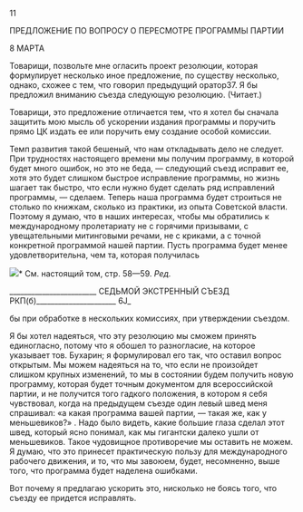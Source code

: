 11

ПРЕДЛОЖЕНИЕ ПО ВОПРОСУ О ПЕРЕСМОТРЕ ПРОГРАММЫ ПАРТИИ

8 МАРТА

Товарищи, позвольте мне огласить проект резолюции, которая формулирует не­сколько иное предложение, по существу несколько, однако, схожее с тем, что говорил предыдущий оратор37. Я бы предложил вниманию съезда следующую резолюцию. (Читает.)

Товарищи, это предложение отличается тем, что я хотел бы сначала защитить мою мысль об ускорении издания программы и поручить прямо ЦК издать ее или поручить ему создание особой комиссии.

Темп развития такой бешеный, что нам откладывать дело не следует. При трудно­стях настоящего времени мы получим программу, в которой будет много ошибок, но это не беда, — следующий съезд исправит ее, хотя это будет слишком быстрое исправ­ление программы, но жизнь шагает так быстро, что если нужно будет сделать ряд ис­правлений программы, — сделаем. Теперь наша программа будет строиться не столько по книжкам, сколько из практики, из опыта Советской власти. Поэтому я думаю, что в наших интересах, чтобы мы обратились к международному пролетариату не с горячими призывами, с увещательными митинговыми речами, не с криками, а с точной конкрет­ной программой нашей партии. Пусть программа будет менее удовлетворительна, чем та, которая получилась

![](file:///C:/Users/bot32/AppData/Local/Temp/msohtmlclip1/01/clip_image001.png)* См. настоящий том, стр. 58—59. _Ред._

  

________________________ СЕДЬМОЙ ЭКСТРЕННЫЙ СЪЕЗД РКП(б)______________________ 6J_

бы при обработке в нескольких комиссиях, при утверждении съездом.

Я бы хотел надеяться, что эту резолюцию мы сможем принять единогласно, потому что я обошел то разногласие, на которое указывает тов. Бухарин; я формулировал его так, что оставил вопрос открытым. Мы можем надеяться на то, что если не произойдет слишком крупных изменений, то мы в состоянии будем получить новую программу, которая будет точным документом для всероссийской партии, и не получится того гад­кого положения, в котором я себя чувствовал, когда на предыдущем съезде один левый швед меня спрашивал: «а какая программа вашей партии, — такая же, как у меньшеви­ков?» . Надо было видеть, какие большие глаза сделал этот швед, который ясно пони­мал, как мы гигантски далеко ушли от меньшевиков. Такое чудовищное противоречие мы оставить не можем. Я думаю, что это принесет практическую пользу для междуна­родного рабочего движения, и то, что мы завоюем, будет, несомненно, выше того, что программа будет наделена ошибками.

Вот почему я предлагаю ускорить это, нисколько не боясь того, что съезду ее при­дется исправлять.